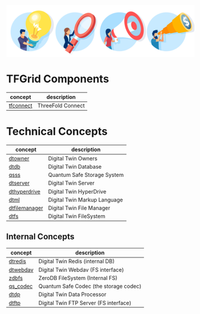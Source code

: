 ![](img/concepts.png)

# TFGrid Components

| concept                | description       |
| ---------------------- | ----------------- |
| [tfconnect](threefold:tfconnect) | ThreeFold Connect |

# Technical Concepts

| concept                        | description                  |
| ------------------------------ | ---------------------------- |
| [dtowner](threefold:dtowner)             | Digital Twin Owners          |
| [dtdb](threefold:dtdb)                   | Digital Twin Database        |
| [qsss](threefold:qsss)                   | Quantum Safe Storage System  |
| [dtserver](threefold:dtserver)           | Digital Twin Server          |
| [dthyperdrive](threefold:dthyperdrive)   | Digital Twin HyperDrive      |
| [dtml](threefold:dtml)                   | Digital Twin Markup Language |
| [dtfilemanager](threefold:dtfilemanager) | Digital Twin File Manager    |
| [dtfs](threefold:dtfs)                   | Digital Twin FileSystem      |

## Internal Concepts

| concept              | description                            |
| -------------------- | -------------------------------------- |
| [dtredis](threefold:dtredis)   | Digital Twin Redis (internal DB)       |
| [dtwebdav](threefold:dtwebdav) | Digital Twin Webdav (FS interface)     |
| [zdbfs](threefold:zdbfs)       | ZeroDB FileSystem (Internal FS)        |
| [qs_codec](threefold:qs_codec) | Quantum Safe Codec (the storage codec) |
| [dtdp](threefold:dtdp)         | Digital Twin Data Processor            |
| [dtftp](threefold:dtftp)       | Digital Twin FTP Server (FS interface) |